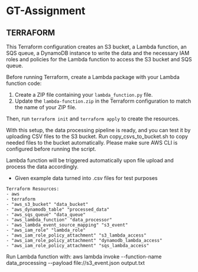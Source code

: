 # GT-Assignment #

## TERRAFORM ##
This Terraform configuration creates an S3 bucket, a Lambda function, an SQS queue, a DynamoDB instance to write the data and the necessary IAM roles and policies for the Lambda function to access the S3 bucket and SQS queue.

Before running Terraform, create a Lambda package with your Lambda function code:

1. Create a ZIP file containing your `lambda_function.py` file.
2. Update the `lambda-function.zip` in the Terraform configuration to match the name of your ZIP file.

Then, run `terraform init` and `terraform apply` to create the resources.

With this setup, the data processing pipeline is ready, and you can test it by uploading CSV files to the S3 bucket. Run copy_csvs_to_bucket.sh to copy needed files to the bucket automatically. Please make sure AWS CLI is configured before running the script. 

Lambda function will be triggered automatically upon file upload and process the data accordingly.

- Given example data turned into .csv files for test purposes
```
Terraform Resources: 
- aws
- terraform
- "aws_s3_bucket" "data_bucket"
- "aws_dynamodb_table" "processed_data"
- "aws_sqs_queue" "data_queue"
- "aws_lambda_function" "data_processor"
- "aws_lambda_event_source_mapping" "s3_event"
- "aws_iam_role" "lambda_role"
- "aws_iam_role_policy_attachment" "s3_lambda_access"
- "aws_iam_role_policy_attachment" "dynamodb_lambda_access"
- "aws_iam_role_policy_attachment" "sqs_lambda_access"
```

Run Lambda function with:
aws lambda invoke --function-name data_processing --payload file://s3_event.json output.txt
